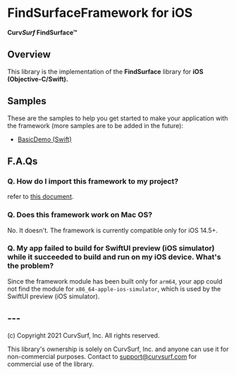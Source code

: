 # FindSurfaceFramework for iOS

**Curv*Surf* FindSurface™**

## Overview

This library is the implementation of the **FindSurface** library for **iOS (Objective-C/Swift).**



## Samples

These are the samples to help you get started to make your application with the framework (more samples are to be added in the future):

- [BasicDemo (Swift)](https://github.com/CurvSurf/FindSurface-BasicDemo-iOS)



## F.A.Qs

### Q. How do I import this framework to my project?

refer to [this document](How-to-import-FindSurface-Framework-to-your-project.md).



### Q. Does this framework work on Mac OS?

No. It doesn't. The framework is currently compatible only for iOS 14.5+.



### Q. My app failed to build for SwiftUI preview (iOS simulator) while it succeeded to build and run on my iOS device. What's the problem?

Since the framework module has been built only for `arm64`, your app could not find the module for `x86_64-apple-ios-simulator`, which is used by the SwiftUI preview (iOS simulator).

## ---

(c) Copyright 2021 CurvSurf, Inc. All rights reserved.

This library's ownership is solely on CurvSurf, Inc. and anyone can use it for non-commercial purposes. Contact to support@curvsurf.com for commercial use of the library.

